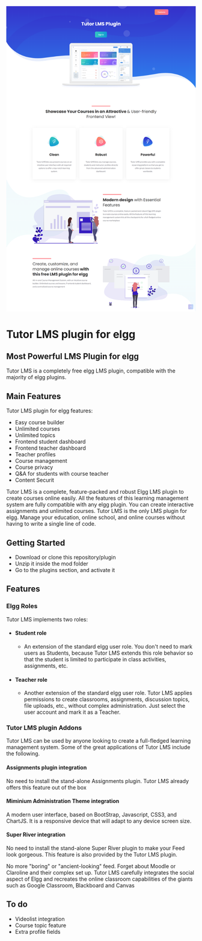 <img src="graphics/tutor-lms.png">

# Tutor LMS plugin for elgg

## Most Powerful LMS Plugin for elgg

Tutor LMS is a completely free elgg LMS plugin, compatible with the majority of elgg plugins. 

## Main Features

Tutor LMS plugin for elgg features:

- Easy course builder
- Unlimited courses
- Unlimited topics
- Frontend student dashboard
- Frontend teacher dashboard
- Teacher profiles
- Course management
- Course privacy 
- Q&A for students with course teacher
- Content Securit

Tutor LMS is a complete, feature-packed and robust Elgg LMS plugin to create courses online easily. 
All the features of this learning management system are fully compatible with any elgg plugin. You can create interactive assignments and 
unlimited courses. Tutor LMS is the only LMS plugin for elgg. Manage your education, online school, and online courses without having to write a single line of code.


## Getting Started

- Download or clone this repository/plugin
- Unzip it inside the mod folder
- Go to the plugins section, and activate it

## Features

### Elgg Roles

Tutor LMS implements two roles:

* #### Student role 
    * An extension of the standard elgg user role. You don't need to mark users as Students, because Tutor LMS extends this role behavior so that the student is limited to participate in class activities, assignments, etc. 

* #### Teacher role
    * Another extension of the standard elgg user role. Tutor LMS applies permissions to create classrooms, assignments, discussion topics, file uploads, etc., without complex administration. Just select the user account and mark it as a Teacher. 

### Tutor LMS plugin Addons 

Tutor LMS can be used by anyone looking to create a full-fledged learning management system. Some of the great applications of Tutor LMS include the following.

#### Assignments plugin integration
No need to install the stand-alone Assignments plugin. Tutor LMS already offers this feature out of the box

#### Miminium Administration Theme integration
A modern user interface, based on BootStrap, Javascript, CSS3, and ChartJS. It is a responsive device that will adapt to any device screen size.

#### Super River integration
No need to install the stand-alone Super River plugin to make your Feed look gorgeous. This feature is also provided by the Tutor LMS plugin. 

No more "boring" or "ancient-looking" feed. Forget about Moodle or Claroline and their complex set up. 
Tutor LMS carefully integrates the social aspect of Elgg and recreates the online classroom capabilities of the giants such as Google Classroom, Blackboard and Canvas


## To do

- Videolist integration
- Course topic feature
- Extra profile fields